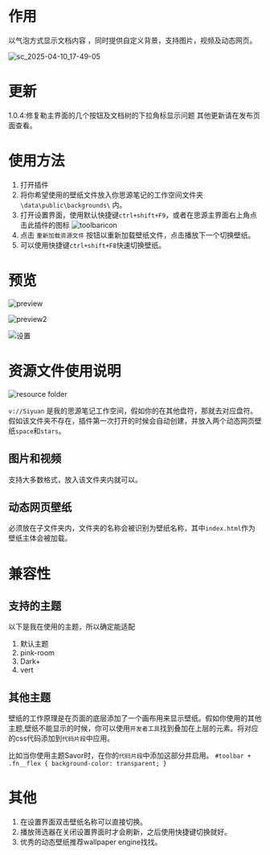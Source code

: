 # 作用

以气泡方式显示文档内容 ，同时提供自定义背景，支持图片，视频及动态网页。

![sc_2025-04-10_17-49-05](https://github.com/user-attachments/assets/6f537e9a-6b68-4d80-9fc6-cec4943d506c)

# 更新

1.0.4:修复勒主界面的几个按钮及文档树的下拉角标显示问题
其他更新请在发布页面查看。

# 使用方法

1. 打开插件
2. 将你希望使用的壁纸文件放入你思源笔记的工作空间文件夹 `\data\public\backgrounds\` 内。
3. 打开设置界面，使用默认快捷键`ctrl+shift+F9`，或者在思源主界面右上角点击此插件的图标 ![toolbaricon](https://github.com/user-attachments/assets/2f74322e-abe5-4f21-b6df-cede7334c489)
4. 点击 `重新加载资源文件` 按钮以重新加载壁纸文件，点击播放下一个切换壁纸。
5. 可以使用快捷键`ctrl+shift+F8`快速切换壁纸。

# 预览

![preview](https://github.com/user-attachments/assets/c2b8598a-2b15-49fc-a19d-f3d24aabbe49)

![preview2](https://github.com/user-attachments/assets/617188b4-7dc0-4c20-9fb4-3b83df16b32e)

![设置](https://github.com/user-attachments/assets/605a2921-bae7-4038-9bce-56763e830892)

# 资源文件使用说明

![resource folder](https://github.com/user-attachments/assets/63217ac3-561b-43fb-a342-b0d765fe733f)

`v://Siyuan` 是我的思源笔记工作空间，假如你的在其他盘符，那就去对应盘符。假如该文件夹不存在，插件第一次打开的时候会自动创建，并放入两个动态网页壁纸`space`和`stars`。

## 图片和视频

支持大多数格式，放入该文件夹内就可以。

## 动态网页壁纸

必须放在子文件夹内，文件夹的名称会被识别为壁纸名称，其中`index.html`作为壁纸主体会被加载。

# 兼容性

## 支持的主题

以下是我在使用的主题，所以确定能适配

1. 默认主题
2. pink-room
3. Dark+
4. vert

## 其他主题

壁纸的工作原理是在页面的底层添加了一个画布用来显示壁纸。假如你使用的其他主题,壁纸不能显示的时候，你可以使用`开发者工具`找到叠加在上层的元素。将对应的css代码添加到`代码片段`中应用。

比如当你使用主题Savor时，在你的`代码片段`中添加这部分并启用。
`
#toolbar + .fn__flex {
    background-color: transparent;
}
`

# 其他

1. 在设置界面双击壁纸名称可以直接切换。
2. 播放筛选器在关闭设置界面时才会刷新，之后使用快捷键切换就好。
3. 优秀的动态壁纸推荐wallpaper engine找找。